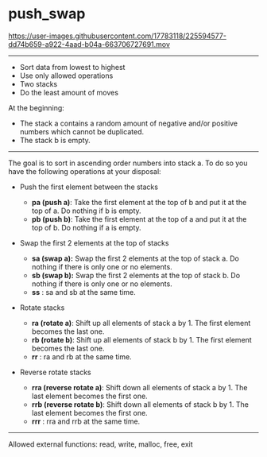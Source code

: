 # push_swap

https://user-images.githubusercontent.com/17783118/225594577-dd74b659-a922-4aad-b04a-663706727691.mov

---

- Sort data from lowest to highest
- Use only allowed operations
- Two stacks
- Do the least amount of moves

At the beginning:
- The stack a contains a random amount of negative and/or positive numbers
which cannot be duplicated.
- The stack b is empty.

---

The goal is to sort in ascending order numbers into stack a.
To do so you have the following operations at your disposal:


- Push the first element between the stacks
	- **pa (push a)**: Take the first element at the top of b and put it at the top of a. Do nothing if b is empty.
	- **pb (push b)**: Take the first element at the top of a and put it at the top of b. Do nothing if a is empty.

- Swap the first 2 elements at the top of stacks
	- **sa (swap a):** Swap the first 2 elements at the top of stack a. Do nothing if there is only one or no elements.
	- **sb (swap b):** Swap the first 2 elements at the top of stack b. Do nothing if there is only one or no elements.
	- **ss** : sa and sb at the same time.

- Rotate stacks
	- **ra (rotate a)**: Shift up all elements of stack a by 1. The first element becomes the last one.
	- **rb (rotate b)**: Shift up all elements of stack b by 1. The first element becomes the last one.
	- **rr** : ra and rb at the same time.

- Reverse rotate stacks
	- **rra (reverse rotate a)**: Shift down all elements of stack a by 1. The last element becomes the first one.
	- **rrb (reverse rotate b)**: Shift down all elements of stack b by 1. The last element becomes the first one.
	- **rrr** : rra and rrb at the same time.

---

Allowed external functions:
read, write, malloc, free, exit
